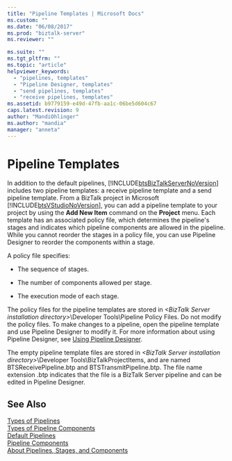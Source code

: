 ```yaml
---
title: "Pipeline Templates | Microsoft Docs"
ms.custom: ""
ms.date: "06/08/2017"
ms.prod: "biztalk-server"
ms.reviewer: ""

ms.suite: ""
ms.tgt_pltfrm: ""
ms.topic: "article"
helpviewer_keywords: 
  - "pipelines, templates"
  - "Pipeline Designer, templates"
  - "send pipelines, templates"
  - "receive pipelines, templates"
ms.assetid: b9779159-e49d-47fb-aa1c-06be5d604c67
caps.latest.revision: 9
author: "MandiOhlinger"
ms.author: "mandia"
manager: "anneta"
---
```

# Pipeline Templates
In addition to the default pipelines, [!INCLUDE[btsBizTalkServerNoVersion](../includes/btsbiztalkservernoversion-md.md)] includes two pipeline templates: a receive pipeline template and a send pipeline template. From a BizTalk project in Microsoft [!INCLUDE[btsVStudioNoVersion](../includes/btsvstudionoversion-md.md)], you can add a pipeline template to your project by using the **Add New Item** command on the **Project** menu. Each template has an associated policy file, which determines the pipeline's stages and indicates which pipeline components are allowed in the pipeline. While you cannot reorder the stages in a policy file, you can use Pipeline Designer to reorder the components within a stage.  
  
 A policy file specifies:  
  
-   The sequence of stages.  
  
-   The number of components allowed per stage.  
  
-   The execution mode of each stage.  
  
 The policy files for the pipeline templates are stored in *\<BizTalk Server installation directory>*\Developer Tools\Pipeline Policy Files. Do not modify the policy files. To make changes to a pipeline, open the pipeline template and use Pipeline Designer to modify it. For more information about using Pipeline Designer, see [Using Pipeline Designer](../core/using-pipeline-designer.md).  
  
 The empty pipeline template files are stored in *\<BizTalk Server installation directory>*\Developer Tools\BizTalkProjectItems, and are named BTSReceivePipeline.btp and BTSTransmitPipeline.btp. The file name extension .btp indicates that the file is a BizTalk Server pipeline and can be edited in Pipeline Designer.  
  
## See Also  
 [Types of Pipelines](../core/types-of-pipelines.md)   
 [Types of Pipeline Components](../core/types-of-pipeline-components.md)   
 [Default Pipelines](../core/default-pipelines.md)   
 [Pipeline Components](../core/pipeline-components.md)   
 [About Pipelines, Stages, and Components](../core/about-pipelines-stages-and-components.md)